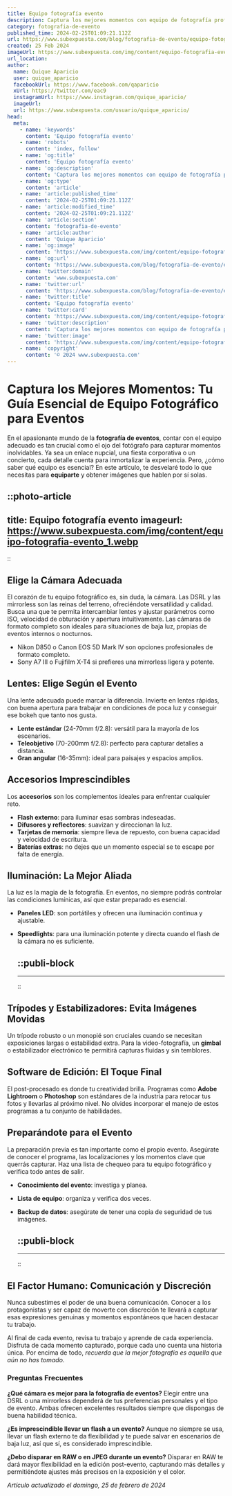 ```yaml
---
title: Equipo fotografía evento
description: Captura los mejores momentos con equipo de fotografía profesional para eventos. Calidad y creatividad para tus recuerdos más preciados.
category: fotografia-de-evento
published_time: 2024-02-25T01:09:21.112Z
url: https://www.subexpuesta.com/blog/fotografia-de-evento/equipo-fotografia-evento
created: 25 Feb 2024
imageUrl: https://www.subexpuesta.com/img/content/equipo-fotografia-evento_1.webp
url_location:
author:
  name: Quique Aparicio
  user: quique_aparicio
  facebookUrl: https://www.facebook.com/qaparicio
  xUrl: https://twitter.com/eac9
  instagramUrl: https://www.instagram.com/quique_aparicio/
  imageUrl: 
  url: https://www.subexpuesta.com/usuario/quique_aparicio/
head:
  meta:
    - name: 'keywords'
      content: 'Equipo fotografía evento'
    - name: 'robots'
      content: 'index, follow'
    - name: 'og:title'
      content: 'Equipo fotografía evento'
    - name: 'og:description'
      content: 'Captura los mejores momentos con equipo de fotografía profesional para eventos. Calidad y creatividad para tus recuerdos más preciados.'
    - name: 'og:type'
      content: 'article'
    - name: 'article:published_time'
      content: '2024-02-25T01:09:21.112Z'
    - name: 'article:modified_time'
      content: '2024-02-25T01:09:21.112Z'
    - name: 'article:section'
      content: 'fotografia-de-evento'
    - name: 'article:author'
      content: 'Quique Aparicio'
    - name: 'og:image'
      content: 'https://www.subexpuesta.com/img/content/equipo-fotografia-evento_1.webp'
    - name: 'og:url'
      content: 'https://www.subexpuesta.com/blog/fotografia-de-evento/equipo-fotografia-evento'
    - name: 'twitter:domain'
      content: 'www.subexpuesta.com'
    - name: 'twitter:url'
      content: 'https://www.subexpuesta.com/blog/fotografia-de-evento/equipo-fotografia-evento'
    - name: 'twitter:title'
      content: 'Equipo fotografía evento'
    - name: 'twitter:card'
      content: 'https://www.subexpuesta.com/img/content/equipo-fotografia-evento_1.webp'
    - name: 'twitter:description'
      content: 'Captura los mejores momentos con equipo de fotografía profesional para eventos. Calidad y creatividad para tus recuerdos más preciados.'
    - name: 'twitter:image'
      content: 'https://www.subexpuesta.com/img/content/equipo-fotografia-evento_1.webp'
    - name: 'copyright'
      content: '© 2024 www.subexpuesta.com'
---
```

# Captura los Mejores Momentos: Tu Guía Esencial de Equipo Fotográfico para Eventos

En el apasionante mundo de la **fotografía de eventos**, contar con el equipo adecuado es tan crucial como el ojo del fotógrafo para capturar momentos inolvidables. Ya sea un enlace nupcial, una fiesta corporativa o un concierto, cada detalle cuenta para inmortalizar la experiencia. Pero, ¿cómo saber qué equipo es esencial? En este artículo, te desvelaré todo lo que necesitas para **equiparte** y obtener imágenes que hablen por sí solas.


::photo-article
---
title: Equipo fotografía evento
imageurl: https://www.subexpuesta.com/img/content/equipo-fotografia-evento_1.webp
---
::


## Elige la Cámara Adecuada

El corazón de tu equipo fotográfico es, sin duda, la cámara. Las DSRL y las mirrorless son las reinas del terreno, ofreciéndote versatilidad y calidad. Busca una que te permita intercambiar lentes y ajustar parámetros como ISO, velocidad de obturación y apertura intuitivamente. Las cámaras de formato completo son ideales para situaciones de baja luz, propias de eventos internos o nocturnos.

- Nikon D850 o Canon EOS 5D Mark IV son opciones profesionales de formato completo.
- Sony A7 III o Fujifilm X-T4 si prefieres una mirrorless ligera y potente.

## Lentes: Elige Según el Evento

Una lente adecuada puede marcar la diferencia. Invierte en lentes rápidas, con buena apertura para trabajar en condiciones de poca luz y conseguir ese bokeh que tanto nos gusta.

- **Lente estándar** (24-70mm f/2.8): versátil para la mayoría de los escenarios.
- **Teleobjetivo** (70-200mm f/2.8): perfecto para capturar detalles a distancia.
- **Gran angular** (16-35mm): ideal para paisajes y espacios amplios.

## Accesorios Imprescindibles

Los **accesorios** son los complementos ideales para enfrentar cualquier reto.

- **Flash externo**: para iluminar esas sombras indeseadas.
- **Difusores y reflectores**: suavizan y direccionan la luz.
- **Tarjetas de memoria**: siempre lleva de repuesto, con buena capacidad y velocidad de escritura.
- **Baterías extras**: no dejes que un momento especial se te escape por falta de energía.

## Iluminación: La Mejor Aliada

La luz es la magia de la fotografía. En eventos, no siempre podrás controlar las condiciones lumínicas, así que estar preparado es esencial.

- **Paneles LED**: son portátiles y ofrecen una iluminación continua y ajustable.
- **Speedlights**: para una iluminación potente y directa cuando el flash de la cámara no es suficiente.


  ::publi-block
  ---
  ---
  ::
  
  
## Trípodes y Estabilizadores: Evita Imágenes Movidas

Un trípode robusto o un monopié son cruciales cuando se necesitan exposiciones largas o estabilidad extra. Para la video-fotografía, un **gimbal** o estabilizador electrónico te permitirá capturas fluidas y sin temblores.

## Software de Edición: El Toque Final

El post-procesado es donde tu creatividad brilla. Programas como **Adobe Lightroom** o **Photoshop** son estándares de la industria para retocar tus fotos y llevarlas al próximo nivel. No olvides incorporar el manejo de estos programas a tu conjunto de habilidades.

## Preparándote para el Evento

La preparación previa es tan importante como el propio evento. Asegúrate de conocer el programa, las localizaciones y los momentos clave que querrás capturar. Haz una lista de chequeo para tu equipo fotográfico y verifica todo antes de salir.

- **Conocimiento del evento**: investiga y planea.
- **Lista de equipo**: organiza y verifica dos veces.
- **Backup de datos**: asegúrate de tener una copia de seguridad de tus imágenes.


  ::publi-block
  ---
  ---
  ::
  
  
## El Factor Humano: Comunicación y Discreción

Nunca subestimes el poder de una buena comunicación. Conocer a los protagonistas y ser capaz de moverte con discreción te llevará a capturar esas expresiones genuinas y momentos espontáneos que hacen destacar tu trabajo.

Al final de cada evento, revisa tu trabajo y aprende de cada experiencia. Disfruta de cada momento capturado, porque cada uno cuenta una historia única. Por encima de todo, *recuerda que la mejor fotografía es aquella que aún no has tomado*.

### Preguntas Frecuentes

**¿Qué cámara es mejor para la fotografía de eventos?**
Elegir entre una DSRL o una mirrorless dependerá de tus preferencias personales y el tipo de evento. Ambas ofrecen excelentes resultados siempre que dispongas de buena habilidad técnica.

**¿Es imprescindible llevar un flash a un evento?**
Aunque no siempre se usa, llevar un flash externo te da flexibilidad y te puede salvar en escenarios de baja luz, así que sí, es considerado imprescindible.

**¿Debo disparar en RAW o en JPEG durante un evento?**
Disparar en RAW te dará mayor flexibilidad en la edición post-evento, capturando más detalles y permitiéndote ajustes más precisos en la exposición y el color.

_Artículo actualizado el domingo, 25 de febrero de 2024_